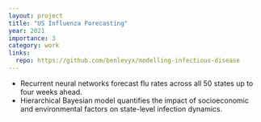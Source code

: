 ```yaml
---
layout: project
title: "US Influenza Forecasting"
year: 2021
importance: 3
category: work
links:
  repo: https://github.com/benlevyx/modelling-infectious-disease
---
```


* Recurrent neural networks forecast flu rates across all 50 states up to
  four weeks ahead.  
* Hierarchical Bayesian model quantifies the impact of socioeconomic and
  environmental factors on state-level infection dynamics.
